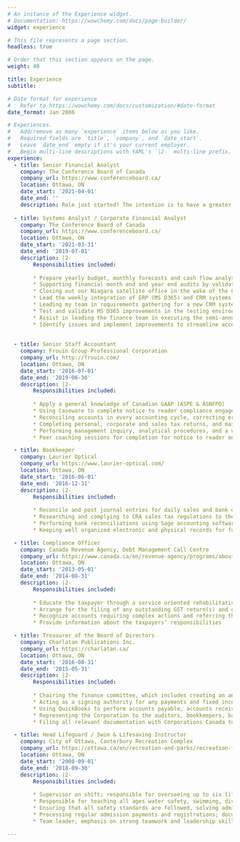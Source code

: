 ```yaml
---
# An instance of the Experience widget.
# Documentation: https://wowchemy.com/docs/page-builder/
widget: experience

# This file represents a page section.
headless: true

# Order that this section appears on the page.
weight: 40

title: Experience
subtitle:

# Date format for experience
#   Refer to https://wowchemy.com/docs/customization/#date-format
date_format: Jan 2006

# Experiences.
#   Add/remove as many `experience` items below as you like.
#   Required fields are `title`, `company`, and `date_start`.
#   Leave `date_end` empty if it's your current employer.
#   Begin multi-line descriptions with YAML's `|2-` multi-line prefix.
experience:
  - title: Senior Financial Analyst
    company: The Conference Board of Canada
    company_url: https://www.conferenceboard.ca/
    location: Ottawa, ON
    date_start: '2021-04-01'
    date_end: ''
    description: Role just started! The intention is to have a greater focus on project revenue management for a specific portolio while also being the lead for the implemention of our new FP&A tool 
    
  - title: Systems Analyst / Corporate Financial Analyst
    company: The Conference Board of Canada
    company_url: https://www.conferenceboard.ca/
    location: Ottawa, ON
    date_start: '2021-03-31'
    date_end: '2019-07-01'
    description: |2-
        Responsibilities included:
        
        * Prepare yearly budget, monthly forecasts and cash flow analyses for the corporate departments then following up monthly with financial reports, variance analyses and a review of KPIs; monthly risk and scenario analyses were included after the COVID-19 outbreak
        * Supporting financial month end and year end audits by validating departments’ monthly closure by creating and reviewing entries (accruals, adjustments and fixed asset depreciation) and preparing account reconciliation on a monthly basis for specific accounts
        * Closing out our Niagara satellite office in the wake of the COVID-19 economic downturn by recognizing remaining project revenues, resolving remaining liabilities, reconciling deferred revenues, writing-off remaining assets and coordinating delivery of remaining records and assets back to the Ottawa head office
        * Lead the weekly integration of ERP (MS D365) and CRM systems (iMIS) and troubleshoot integration errors
        * Leading my team in requirements gathering for a new CRM system and Financial Planning and Analysis (FP&A) tool, and currently leading the implementation for the FP&A tool
        * Test and validate MS D365 improvements in the testing environments and ensure that they have been transferred to production successfully
        * Assist in leading the finance team in executing the semi-annual MS D365 Finance & Operations ERP upgrade
        * Identify issues and implement improvements to streamline accounting processes, leading to system design changes
         
        
  - title: Senior Staff Accountant
    company: Frouin Group Professional Corporation
    company_url: http://frouin.com/
    location: Ottawa, ON
    date_start: '2016-07-01'
    date_end: '2019-06-30'
    description: |2-
        Responsibilities included:
        
        * Apply a general knowledge of Canadian GAAP (ASPE & ASNFPO)
        * Using Caseware to complete notice to reader compliance engagements, review engagements and audit engagements from start to finish
        * Reconciling accounts in every accounting cycle, correcting errors and misstatements, and following up with clients of discrepancies
        * Completing personal, corporate and sales tax returns, and maintaining and referencing the working paper files
        * Performing management inquiry, analytical procedures, and a variety of audit testing for review and audit engagements
        * Peer coaching sessions for completion for notice to reader engagements, corporate tax filing and personal tax filing

  - title: Bookkeeper
    company: Laurier Optical
    company_url: https://www.laurier-optical.com/
    location: Ottawa, ON
    date_start: '2016-06-01'
    date_end: '2016-12-31'
    description: |2-
        Responsibilities included:
        
        * Reconcile and post journal entries for daily sales and bank deposits in Sage accounting software
        * Researching and complying to CRA sales tax regulations to thereafter calculate and file HST/GST and QST returns
        * Performing bank reconciliations using Sage accounting software and following up on any discrepancies
        * Keeping well organized electronic and physical records for future financial audits

  - title: Compliance Officer
    company: Canada Revenue Agency, Debt Management Call Centre
    company_url: https://www.canada.ca/en/revenue-agency/programs/about-canada-revenue-agency-cra/internal-audit-program-evaluation/internal-audit-program-evaluation-reports-2010/debt-management-call-centre-evaluation.html
    location: Ottawa, ON
    date_start: '2013-05-01'
    date_end: '2014-08-31'
    description: |2-
        Responsibilities included:
        
        * Educate the taxpayer through a service oriented rehabilitative approach in order to obtain good filing and payment habits in the future
        * Arrange for the filing of any outstanding GST return(s) and obtain payment in full of any outstanding or anticipated balances
        * Recognize accounts requiring complex actions and referring these accounts to the appropriate Tax Services Office or National Pool
        * Provide information about the taxpayers’ responsibilities

  - title: Treasurer of the Board of Directors
    company: Charlatan Publications Inc.
    company_url: https://charlatan.ca/
    location: Ottawa, ON
    date_start: '2016-08-31'
    date_end: '2015-05-31'
    description: |2-
        Responsibilities included:
        
        * Chairing the finance committee, which includes creating an annual budget, implementing cost savings and surplus generating initiatives, and evaluating the effectiveness of internal controls
        * Acting as a signing authority for any payments and fixed income market investments
        * Using QuickBooks to perform accounts payable, accounts receivable and payroll functions, and reports to inform the Board at each meeting on finance related matters
        * Representing the Corporation to the auditors, bookkeepers, banks, lawyers and any other financial resources
        * Filing all relevant documentation with Corporations Canada to attain a Non-for-Profit Organization status; this includes making changes to the By-Laws and the Constitution then presenting them to the Board for approval

  - title: Head Lifeguard / Swim & Lifesaving Instructor 
    company: City of Ottawa, Canterbury Recreation Complex
    company_url: https://ottawa.ca/en/recreation-and-parks/recreation-facilities/facility-listing/canterbury-recreation-complex
    location: Ottawa, ON
    date_start: '2008-09-01'
    date_end: '2018-09-30'
    description: |2-
        Responsibilities included:
       
        * Supervisor on shift; responsible for overseeing up to six lifeguards or instructors
        * Responsible for teaching all ages water safety, swimming, diving, lifesaving, first aid, and aqua fitness
        * Ensuring that all safety standards are followed, solving administrative problems, addressing client concerns and complaints, and mentoring and training new inexperienced employees
        * Processing regular admission payments and registrations; documenting the float balance at the beginning and ending of each shift
        * Team leader; emphasis on strong teamwork and leadership skills in a high stress environment

---
```

